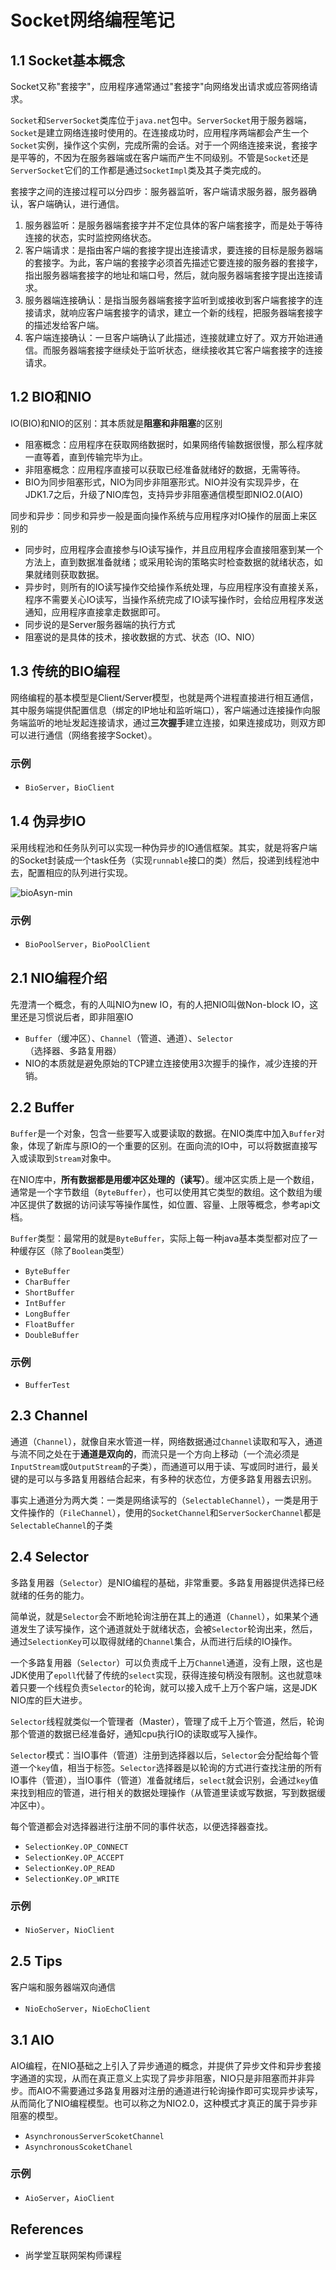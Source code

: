 # Socket网络编程笔记

## 1.1 Socket基本概念
Socket又称"套接字"，应用程序通常通过"套接字"向网络发出请求或应答网络请求。

`Socket`和`ServerSocket`类库位于`java.net`包中。`ServerSocket`用于服务器端，`Socket`是建立网络连接时使用的。在连接成功时，应用程序两端都会产生一个`Socket`实例，操作这个实例，完成所需的会话。对于一个网络连接来说，套接字是平等的，不因为在服务器端或在客户端而产生不同级别。不管是`Socket`还是`ServerSocket`它们的工作都是通过`SocketImpl`类及其子类完成的。

套接字之间的连接过程可以分四步：服务器监听，客户端请求服务器，服务器确认，客户端确认，进行通信。
1. 服务器监听：是服务器端套接字并不定位具体的客户端套接字，而是处于等待连接的状态，实时监控网络状态。
1. 客户端请求：是指由客户端的套接字提出连接请求，要连接的目标是服务器端的套接字。为此，客户端的套接字必须首先描述它要连接的服务器的套接字，指出服务器端套接字的地址和端口号，然后，就向服务器端套接字提出连接请求。
1. 服务器端连接确认：是指当服务器端套接字监听到或接收到客户端套接字的连接请求，就响应客户端套接字的请求，建立一个新的线程，把服务器端套接字的描述发给客户端。
1. 客户端连接确认：一旦客户端确认了此描述，连接就建立好了。双方开始进通信。而服务器端套接字继续处于监听状态，继续接收其它客户端套接字的连接请求。

## 1.2 BIO和NIO
IO(BIO)和NIO的区别：其本质就是**阻塞和非阻塞**的区别
- 阻塞概念：应用程序在获取网络数据时，如果网络传输数据很慢，那么程序就一直等着，直到传输完毕为止。
- 非阻塞概念：应用程序直接可以获取已经准备就绪好的数据，无需等待。
- BIO为同步阻塞形式，NIO为同步非阻塞形式。NIO并没有实现异步，在JDK1.7之后，升级了NIO库包，支持异步非阻塞通信模型即NIO2.0(AIO)

同步和异步：同步和异步一般是面向操作系统与应用程序对IO操作的层面上来区别的
- 同步时，应用程序会直接参与IO读写操作，并且应用程序会直接阻塞到某一个方法上，直到数据准备就绪；或采用轮询的策略实时检查数据的就绪状态，如果就绪则获取数据。
- 异步时，则所有的IO读写操作交给操作系统处理，与应用程序没有直接关系，程序不需要关心IO读写，当操作系统完成了IO读写操作时，会给应用程序发送通知，应用程序直接拿走数据即可。
- 同步说的是Server服务器端的执行方式
- 阻塞说的是具体的技术，接收数据的方式、状态（IO、NIO）

## 1.3 传统的BIO编程
网络编程的基本模型是Client/Server模型，也就是两个进程直接进行相互通信，其中服务端提供配置信息（绑定的IP地址和监听端口），客户端通过连接操作向服务端监听的地址发起连接请求，通过**三次握手**建立连接，如果连接成功，则双方即可以进行通信（网络套接字Socket）。

### 示例
- `BioServer`，`BioClient`

## 1.4 伪异步IO
采用线程池和任务队列可以实现一种伪异步的IO通信框架。其实，就是将客户端的Socket封装成一个task任务（实现`runnable`接口的类）然后，投递到线程池中去，配置相应的队列进行实现。

![bioAsyn-min](https://s0.wailian.download/2019/01/31/bioAsyn-min.png)

### 示例
- `BioPoolServer`，`BioPoolClient`

## 2.1 NIO编程介绍
先澄清一个概念，有的人叫NIO为new IO，有的人把NIO叫做Non-block IO，这里还是习惯说后者，即非阻塞IO
- `Buffer`（缓冲区）、`Channel`（管道、通道）、`Selector`（选择器、多路复用器）
- NIO的本质就是避免原始的TCP建立连接使用3次握手的操作，减少连接的开销。

## 2.2 Buffer
`Buffer`是一个对象，包含一些要写入或要读取的数据。在NIO类库中加入`Buffer`对象，体现了新库与原IO的一个重要的区别。在面向流的IO中，可以将数据直接写入或读取到`Stream`对象中。

在NIO库中，**所有数据都是用缓冲区处理的（读写）**。缓冲区实质上是一个数组，通常是一个字节数组（`ByteBuffer`），也可以使用其它类型的数组。这个数组为缓冲区提供了数据的访问读写等操作属性，如位置、容量、上限等概念，参考api文档。

`Buffer`类型：最常用的就是`ByteBuffer`，实际上每一种java基本类型都对应了一种缓存区（除了`Boolean`类型）
- `ByteBuffer`
- `CharBuffer`
- `ShortBuffer`
- `IntBuffer`
- `LongBuffer`
- `FloatBuffer`
- `DoubleBuffer`

### 示例
- `BufferTest`

## 2.3 Channel
通道（`Channel`），就像自来水管道一样，网络数据通过`Channel`读取和写入，通道与流不同之处在于**通道是双向的**，而流只是一个方向上移动（一个流必须是`InputStream`或`OutputStream`的子类），而通道可以用于读、写或同时进行，最关键的是可以与多路复用器结合起来，有多种的状态位，方便多路复用器去识别。

事实上通道分为两大类：一类是网络读写的（`SelectableChannel`），一类是用于文件操作的（`FileChannel`），使用的`SocketChannel`和`ServerSockerChannel`都是`SelectableChannel`的子类

## 2.4 Selector
多路复用器（`Selector`）是NIO编程的基础，非常重要。多路复用器提供选择已经就绪的任务的能力。

简单说，就是`Selector`会不断地轮询注册在其上的通道（`Channel`），如果某个通道发生了读写操作，这个通道就处于就绪状态，会被`Selector`轮询出来，然后，通过`SelectionKey`可以取得就绪的`Channel`集合，从而进行后续的IO操作。

一个多路复用器（`Selector`）可以负责成千上万`Channel`通道，没有上限，这也是JDK使用了`epoll`代替了传统的`select`实现，获得连接句柄没有限制。这也就意味着只要一个线程负责`Selector`的轮询，就可以接入成千上万个客户端，这是JDK NIO库的巨大进步。

`Selector`线程就类似一个管理者（Master），管理了成千上万个管道，然后，轮询那个管道的数据已经准备好，通知cpu执行IO的读取或写入操作。

`Selector`模式：当IO事件（管道）注册到选择器以后，`Selector`会分配给每个管道一个`key`值，相当于标签。`Selector`选择器是以轮询的方式进行查找注册的所有IO事件（管道），当IO事件（管道）准备就绪后，`select`就会识别，会通过`key`值来找到相应的管道，进行相关的数据处理操作（从管道里读或写数据，写到数据缓冲区中）。

每个管道都会对选择器进行注册不同的事件状态，以便选择器查找。
- `SelectionKey.OP_CONNECT`
- `SelectionKey.OP_ACCEPT`
- `SelectionKey.OP_READ`
- `SelectionKey.OP_WRITE`

### 示例
- `NioServer`，`NioClient`

## 2.5 Tips
客户端和服务器端双向通信
- `NioEchoServer`，`NioEchoClient`

## 3.1 AIO
AIO编程，在NIO基础之上引入了异步通道的概念，并提供了异步文件和异步套接字通道的实现，从而在真正意义上实现了异步非阻塞，NIO只是非阻塞而并非异步。而AIO不需要通过多路复用器对注册的通道进行轮询操作即可实现异步读写，从而简化了NIO编程模型。也可以称之为NIO2.0，这种模式才真正的属于异步非阻塞的模型。
- `AsynchronousServerScoketChannel`
- `AsynchronousScoketChanel`

### 示例
- `AioServer`，`AioClient`

## References
- 尚学堂互联网架构师课程